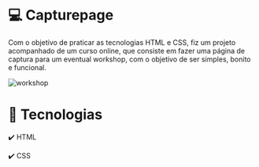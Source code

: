 # 💻 Capturepage

Com o objetivo de praticar as tecnologias HTML e CSS, fiz um projeto acompanhado de um curso online, que consiste em fazer uma página de captura para um eventual workshop, com o objetivo de ser simples, bonito e funcional.



![workshop](https://user-images.githubusercontent.com/66878007/111841198-5aa6de00-88dc-11eb-8750-d5dd1522db27.gif)

# 🚀 Tecnologias

<p>✔️ HTML</p>
<p>✔️ CSS</p>

